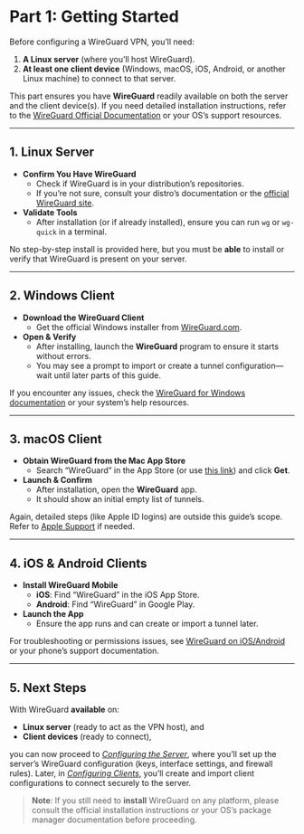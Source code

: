 # Part 1: Getting Started

Before configuring a WireGuard VPN, you’ll need:

1. **A Linux server** (where you’ll host WireGuard).  
2. **At least one client device** (Windows, macOS, iOS, Android, or another Linux machine) to connect to that server.

This part ensures you have **WireGuard** readily available on both the server and the client device(s). If you need detailed installation instructions, refer to the [WireGuard Official Documentation](https://www.wireguard.com/install/) or your OS’s support resources.

---

## 1. Linux Server

- **Confirm You Have WireGuard**  
  - Check if WireGuard is in your distribution’s repositories.  
  - If you’re not sure, consult your distro’s documentation or the [official WireGuard site](https://www.wireguard.com/install/).  
- **Validate Tools**  
  - After installation (or if already installed), ensure you can run `wg` or `wg-quick` in a terminal.

No step-by-step install is provided here, but you must be **able** to install or verify that WireGuard is present on your server.

---

## 2. Windows Client

- **Download the WireGuard Client**  
  - Get the official Windows installer from [WireGuard.com](https://www.wireguard.com/install/).  
- **Open & Verify**  
  - After installing, launch the **WireGuard** program to ensure it starts without errors.  
  - You may see a prompt to import or create a tunnel configuration—wait until later parts of this guide.

If you encounter any issues, check the [WireGuard for Windows documentation](https://www.wireguard.com/install/) or your system’s help resources.

---

## 3. macOS Client

- **Obtain WireGuard from the Mac App Store**  
  - Search “WireGuard” in the App Store (or use [this link](https://apps.apple.com/us/app/wireguard/id1451685025)) and click **Get**.  
- **Launch & Confirm**  
  - After installation, open the **WireGuard** app.  
  - It should show an initial empty list of tunnels.

Again, detailed steps (like Apple ID logins) are outside this guide’s scope. Refer to [Apple Support](https://support.apple.com) if needed.

---

## 4. iOS & Android Clients

- **Install WireGuard Mobile**  
  - **iOS**: Find “WireGuard” in the iOS App Store.  
  - **Android**: Find “WireGuard” in Google Play.  
- **Launch the App**  
  - Ensure the app runs and can create or import a tunnel later.

For troubleshooting or permissions issues, see [WireGuard on iOS/Android](https://www.wireguard.com/install/) or your phone’s support documentation.

---

## 5. Next Steps

With WireGuard **available** on:
- **Linux server** (ready to act as the VPN host), and  
- **Client devices** (ready to connect),

you can now proceed to [_Configuring the Server_](part2.md), where you’ll set up the server’s WireGuard configuration (keys, interface settings, and firewall rules). Later, in [_Configuring Clients_](part3.md), you’ll create and import client configurations to connect securely to the server.

> **Note**: If you still need to **install** WireGuard on any platform, please consult the official installation instructions or your OS’s package manager documentation before proceeding.
